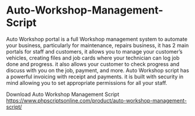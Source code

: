# Auto-Workshop-Management-Script
Auto Workshop portal is a full Workshop management system to automate your business, particularly for maintenance, repairs business, it has 2 main portals for staff and customers, it allows you to manage your customer’s vehicles, creating files and job cards where your technician can log job done and progress. it also allows your customer to check progress and discuss with you on the job, payment, and more. Auto Workshop script has a powerful invoicing with receipt and payments. it is built with security in mind allowing you to set appropriate permissions for all your staff.

Download Auto Workshop Management Script
https://www.phpscriptsonline.com/product/auto-workshop-management-script/
